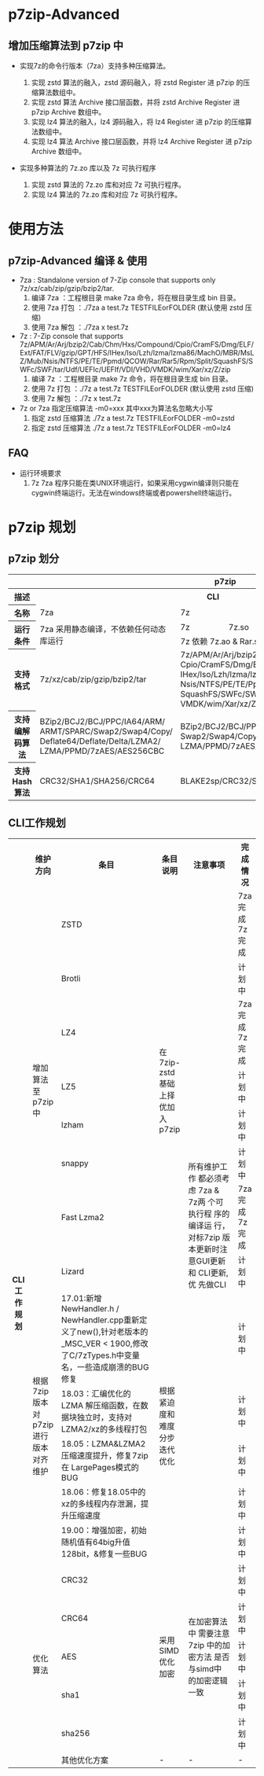 # **p7zip-Advanced**

## 增加压缩算法到 p7zip 中 

+ 实现7z的命令行版本（7za）支持多种压缩算法。
   1. 实现 zstd 算法的融入，zstd 源码融入，将 zstd Register 进 p7zip 的压缩算法数组中。
   2. 实现 zstd 算法 Archive 接口层函数，并将 zstd Archive Register 进 p7zip Archive 数组中。
   3. 实现 lz4 算法的融入，lz4 源码融入，将 lz4 Register 进 p7zip 的压缩算法数组中。
   4. 实现 lz4 算法 Archive 接口层函数，并将 lz4 Archive Register 进 p7zip Archive 数组中。

+ 实现多种算法的 7z.zo 库以及 7z 可执行程序
   1. 实现 zstd 算法的 7z.zo 库和对应 7z 可执行程序。
   2. 实现 lz4 算法的 7z.zo 库和对应 7z 可执行程序。

# **使用方法**

## p7zip-Advanced 编译 & 使用 

+ 7za : Standalone version of 7-Zip console that supports only 7z/xz/cab/zip/gzip/bzip2/tar.
   1. 编译 7za ：工程根目录 make 7za 命令，将在根目录生成 bin 目录。
   2. 使用 7za 打包 ：./7za a test.7z TESTFILEorFOLDER (默认使用 zstd 压缩)
   3. 使用 7za 解包 ：./7za x test.7z
+ 7z : 7-Zip console that supports 7z/APM/Ar/Arj/bzip2/Cab/Chm/Hxs/Compound/Cpio/CramFS/Dmg/ELF/Ext/FAT/FLV/gzip/GPT/HFS/IHex/Iso/Lzh/lzma/lzma86/MachO/MBR/MsLZ/Mub/Nsis/NTFS/PE/TE/Ppmd/QCOW/Rar/Rar5/Rpm/Split/SquashFS/SWFc/SWF/tar/Udf/UEFIc/UEFIf/VDI/VHD/VMDK/wim/Xar/xz/Z/zip 
   1. 编译 7z ：工程根目录 make 7z 命令，将在根目录生成 bin 目录。
   2. 使用 7z 打包 ：./7z a test.7z TESTFILEorFOLDER (默认使用 zstd 压缩)
   3. 使用 7z 解包 ：./7z x test.7z
+ 7z or 7za 指定压缩算法 -m0=xxx 其中xxx为算法名忽略大小写
   1. 指定 zstd 压缩算法
      ./7z a test.7z TESTFILEorFOLDER -m0=zstd
   2. 指定 zstd 压缩算法
      ./7z a test.7z TESTFILEorFOLDER -m0=lz4

## FAQ 
+ 运行环境要求 
   1. 7z 7za 程序只能在类UNIX环境运行，如果采用cygwin编译则只能在cygwin终端运行。无法在windows终端或者powershell终端运行。

# **p7zip 规划**

## **p7zip 划分**

<table >
   <tr >
	    <th colspan="7">p7zip</th>
	</tr>
	<tr>
	    <th >描述</th>
	    <th colspan="4">CLI</th>
	    <th colspan="2">GUI</th>  
	</tr>
	<tr >
	    <th >名称</th>
	    <td  text-align:center>7za</td>
	    <td colspan="3">7z</td>
	    <td >7zG</td>
	    <td >7zFM</td>
	</tr>
	<tr>
	    <th rowspan="2">运行条件</th>
	    <td rowspan="2">7za 采用静态编译，不依赖任何动态库运行</td>
	    <td>7z</td>
	    <td>7z.so</td>
	    <td>Rar.so</td>
	    <td rowspan="5">暂无规划</td>
	    <td rowspan="5">7z文件管理</td>
	</tr>
	<tr>
	    <td colspan="3">7z 依赖 7z.ao & Rar.so 运行</td>
	</tr>
	<tr>
	    <th>支持格式</th>
	    <td >7z/xz/cab/zip/gzip/bzip2/tar</td>
	    <td style="table-layout:fixed" width="200" colspan="3">7z/APM/Ar/Arj/bzip2/Cab/Chm/Hxs/Compound/
       Cpio/CramFS/Dmg/ELF/Ext/FAT/FLV/gzip/GPT/HFS/
       IHex/Iso/Lzh/lzma/lzma86/MachO/MBR/MsLZ/Mub/
       Nsis/NTFS/PE/TE/Ppmd/QCOW/Rar/Rar5/Rpm/Split/
       SquashFS/SWFc/SWF/tar/Udf/UEFIc/UEFIf/VDI/VHD/
       VMDK/wim/Xar/xz/Z/zip </td>
	</tr>
	<tr><th>支持编解码算法</th>
	    <td >BZip2/BCJ2/BCJ/PPC/IA64/ARM/
       ARMT/SPARC/Swap2/Swap4/Copy/
       Deflate64/Deflate/Delta/LZMA2/
       LZMA/PPMD/7zAES/AES256CBC</td>
	    <td style="table-layout:fixed" width="200" colspan="3">BZip2/BCJ2/BCJ/PPC/IA64/ARM/ARMT/SPARC/
       Swap2/Swap4/Copy/Deflate64/Deflate/Delta/LZMA2/
       LZMA/PPMD/7zAES/AES256CBC/Rar1/Rar2/Rar3/Rar5</td>
	</tr>
	<tr>
	    <th>支持Hash算法</th>
	    <td>CRC32/SHA1/SHA256/CRC64</td>
	    <td colspan="3">BLAKE2sp/CRC32/SHA1/SHA256/CRC64</td>
	</tr>
</table>

## **CLI工作规划**

<table >
   <tr >
	     <th rowspan="20">CLI工作规划</th>
	     <th >维护方向</th>
	     <th >条目</th>
	     <th >条目说明</th>
	     <th >注意事项</th>
	     <th >完成情况</th>
	</tr>
	<tr>
	    <td rowspan="8">增加算法至 p7zip中</td>
	    <td >ZSTD</td>
	    <td rowspan="8">在7zip-zstd基础上择优加入p7zip</td>
	    <td style="table-layout:fixed" width="100" rowspan="13">所有维护工作
                        都必须考虑
                        7za & 7z两
                        个可执行程
                        序的编译运
                        行，对标7zip
                        版本更新时注
                        意GUI更新和
                        CLI更新,优
                        先做CLI</td>
	    <td >7za完成 7z完成</td>
	</tr>
	<tr >
	    <td >Brotli</td>
	    <td >计划中</td>
	</tr>
	<tr >
	    <td >LZ4</td>
	    <td >7za完成 7z完成</td>
	</tr>
	<tr >
	    <td >LZ5</td>
	    <td >计划中</td>
	</tr>
	<tr >
	    <td >lzham</td>
	    <td >计划中</td>
	</tr>
	<tr >
	    <td >snappy</td>
	    <td >计划中</td>
	</tr>
	<tr >
	    <td >Fast Lzma2</td>
	    <td >7za完成 7z完成</td>
	</tr>
	<tr >
	    <td >Lizard</td>
	    <td >计划中</td>
	</tr>
	<tr>
	    <td rowspan="5">根据 7zip 版本对 p7zip进行版本对齐维护</td>
	    <td style="table-layout:fixed" width="200" >17.01:新增NewHandler.h / NewHandler.cpp重新定义了new(),针对老版本的_MSC_VER < 1900,修改了C/7zTypes.h中变量名，一些造成崩溃的BUG修复</td>
	    <td rowspan="5">根据紧迫度和难度分步迭代优化</td>
	    <td>计划中</td>
	</tr>
	<tr>
	    <td style="table-layout:fixed" width="200" >18.03：汇编优化的LZMA 解压缩函数，在数据块独立时，支持对LZMA2/xz的多线程打包</td>
	    <td>计划中</td>
	</tr>
	<tr>
	    <td style="table-layout:fixed" width="200" >18.05：LZMA&LZMA2压缩速度提升，修复7zip在 LargePages模式的BUG</td>
	    <td>计划中</td>
	</tr>
	<tr>
	    <td style="table-layout:fixed" width="200" >18.06：修复18.05中的xz的多线程内存泄漏，提升压缩速度</td>
	    <td>计划中</td>
	</tr>
	<tr>
	    <td style="table-layout:fixed" width="200" >19.00：增强加密，初始随机值有64big升值128bit，&修复一些BUG</td>
	    <td>计划中</td>
	</tr>
	<tr>
	   <td rowspan="6">优化算法</td>
	    <td>CRC32</td>
	   <td rowspan="5">采用SIMD优化加密</td>
	   <td style="table-layout:fixed" width="100" rowspan="5">在加密算法中
                      需要注意7zip
                      中的加密方法
                      是否与simd中
                      的加密逻辑
                      一致</td>
	    <td>计划中</td>
	</tr>
	<tr>
	    <td>CRC64</td>
	    <td>计划中</td>
	</tr>
	<tr>
	    <td>AES</td>
	    <td>计划中</td>
	</tr>
	<tr>
	    <td>sha1</td>
	    <td>计划中</td>
	</tr>
	<tr>
	    <td>sha256</td>
	    <td>计划中</td>
	</tr>
	<tr>
	    <td>其他优化方案</td>
	    <td >-</td>
	    <td >-</td>
	    <td >-</td>
	</tr>
</table>

